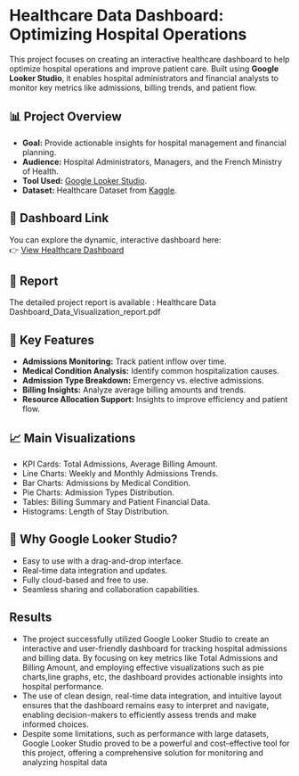 # Healthcare Data Dashboard: Optimizing Hospital Operations

This project focuses on creating an interactive healthcare dashboard to help optimize hospital operations and improve patient care. Built using **Google Looker Studio**, it enables hospital administrators and financial analysts to monitor key metrics like admissions, billing trends, and patient flow.

## 📊 Project Overview
- **Goal:** Provide actionable insights for hospital management and financial planning.
- **Audience:** Hospital Administrators, Managers, and the French Ministry of Health.
- **Tool Used:** [Google Looker Studio](https://lookerstudio.google.com/).
- **Dataset:** Healthcare Dataset from [Kaggle](https://www.kaggle.com/datasets/prasad22/healthcare-dataset).

## 🔗 Dashboard Link
You can explore the dynamic, interactive dashboard here:  
👉 [View Healthcare Dashboard](https://lookerstudio.google.com/reporting/9a0bdf1a-abbf-4f59-8d18-654f343e6ea2)

## 📑 Report
The detailed project report is available : Healthcare Data Dashboard_Data_Visualization_report.pdf

## 🎯 Key Features
- **Admissions Monitoring:** Track patient inflow over time.
- **Medical Condition Analysis:** Identify common hospitalization causes.
- **Admission Type Breakdown:** Emergency vs. elective admissions.
- **Billing Insights:** Analyze average billing amounts and trends.
- **Resource Allocation Support:** Insights to improve efficiency and patient flow.

## 📈 Main Visualizations
- KPI Cards: Total Admissions, Average Billing Amount.
- Line Charts: Weekly and Monthly Admissions Trends.
- Bar Charts: Admissions by Medical Condition.
- Pie Charts: Admission Types Distribution.
- Tables: Billing Summary and Patient Financial Data.
- Histograms: Length of Stay Distribution.

## 🚀 Why Google Looker Studio?
- Easy to use with a drag-and-drop interface.
- Real-time data integration and updates.
- Fully cloud-based and free to use.
- Seamless sharing and collaboration capabilities.

## Results 
- The project successfully utilized Google Looker Studio to create an interactive and user-friendly dashboard for tracking hospital admissions and billing data. By focusing on key metrics like Total Admissions and Billing Amount, and employing effective visualizations such as pie charts,line graphs, etc, the dashboard provides actionable insights into hospital performance.
- The use of clean design, real-time data integration, and intuitive layout ensures that the dashboard remains easy to interpret and navigate, enabling decision-makers to efficiently assess trends and make informed choices.
- Despite some limitations, such as performance with large datasets, Google Looker Studio proved to be a powerful and cost-effective tool for this project, offering a comprehensive solution for monitoring and
analyzing hospital data


